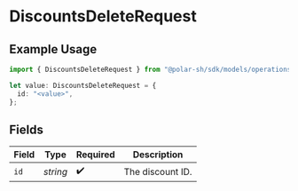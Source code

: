 # DiscountsDeleteRequest

## Example Usage

```typescript
import { DiscountsDeleteRequest } from "@polar-sh/sdk/models/operations/discountsdelete.js";

let value: DiscountsDeleteRequest = {
  id: "<value>",
};
```

## Fields

| Field              | Type               | Required           | Description        |
| ------------------ | ------------------ | ------------------ | ------------------ |
| `id`               | *string*           | :heavy_check_mark: | The discount ID.   |